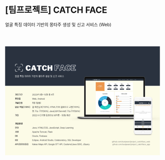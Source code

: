 # [팀프로젝트] CATCH FACE
얼굴 특징 데이터 기반의 몽타주 생성 및 신고 서비스 (Web)

<br><br>

![catchface01](./img/04_프로젝트2_캐치페이스_01.jpg)
